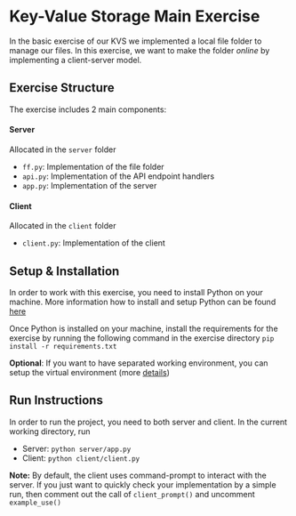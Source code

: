 # Key-Value Storage Main Exercise

In the basic exercise of our KVS we implemented a local file folder to manage our files. In this exercise, we want to make the folder _online_ by implementing a client-server model.

## Exercise Structure

The exercise includes 2 main components:

#### Server

Allocated in the `server` folder

- `ff.py`: Implementation of the file folder
- `api.py`: Implementation of the API endpoint handlers
- `app.py`: Implementation of the server

#### Client

Allocated in the `client` folder

- `client.py`: Implementation of the client

## Setup & Installation

In order to work with this exercise, you need to install Python on your machine. More information how to install and setup Python can be found [here](https://www.python.org/)

Once Python is installed on your machine, install the requirements for the exercise by running the following command in the exercise directory `pip install -r requirements.txt`

**Optional**: If you want to have separated working environment, you can setup the virtual environment (more [details](https://docs.python.org/3/library/venv.html))

## Run Instructions

In order to run the project, you need to both server and client. In the current working directory, run

- Server: `python server/app.py`
- Client: `python client/client.py`

**Note:** By default, the client uses command-prompt to interact with the server. If you just want to quickly check your implementation by a simple run, then comment out the call of `client_prompt()` and uncomment `example_use()`
